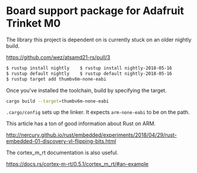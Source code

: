 # Board support package for Adafruit Trinket M0

The library this project is dependent on is currently stuck on an older nightly build.

https://github.com/wez/atsamd21-rs/pull/3

```bash
$ rustup install nightly	$ rustup install nightly-2018-05-16
$ rustup default nightly	$ rustup default nightly-2018-05-16
$ rustup target add thumbv6m-none-eabi
```

Once you've installed the toolchain, build by specifying the target.

```bash
cargo build --target=thumbv6m-none-eabi
```

`.cargo/config` sets up the linker.
It expects `arm-none-eabi` to be on the path.

This article has a ton of good information about Rust on ARM.

http://nercury.github.io/rust/embedded/experiments/2018/04/29/rust-embedded-01-discovery-vl-flipping-bits.html

The cortex_m_rt documentation is also useful.

https://docs.rs/cortex-m-rt/0.5.1/cortex_m_rt/#an-example